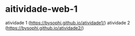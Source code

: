 # aitividade-web-1



atividade 1 (https://bysophi.github.io/atividade1/)
atividade 2 (https://bysophi.github.io/atividade2/)

